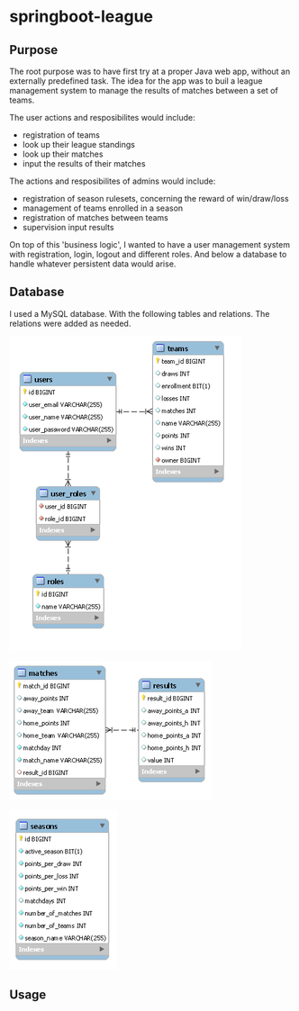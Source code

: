 # springboot-league

## Purpose
The root purpose was to have first try at a proper Java web app, without an externally predefined task.
The idea for the app was to buil a league management system to manage the results of matches between a set of teams.

The user actions and resposibilites would include:
- registration of teams
- look up their league standings
- look up their matches
- input the results of their matches

The actions and resposibilites of admins would include:
- registration of season rulesets, concerning the reward of win/draw/loss
- management of teams enrolled in a season
- registration of matches between teams
- supervision input results 

On top of this 'business logic', I wanted to have a user management system with registration, login, logout and different roles. And below a database to handle whatever persistent data would arise.

## Database
I used a MySQL database. With the following tables and relations. The relations were added as needed.

![alt text](https://github.com/JulianEichen/springboot-league/blob/main/pictures/db_users.png?raw=true)

![alt text](https://github.com/JulianEichen/springboot-league/blob/main/pictures/db_matches.png?raw=true)

![alt text](https://github.com/JulianEichen/springboot-league/blob/main/pictures/db_seasons.png?raw=true)

## Usage
